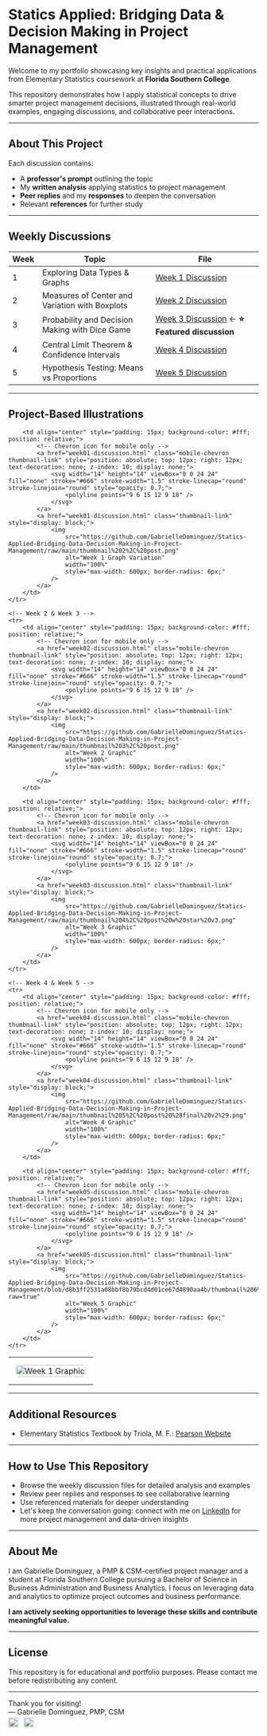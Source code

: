 # Statics Applied: Bridging Data & Decision Making in Project Management

Welcome to my portfolio showcasing key insights and practical applications from Elementary Statistics coursework at **Florida Southern College**.

This repository demonstrates how I apply statistical concepts to drive smarter project management decisions, illustrated through real-world examples, engaging discussions, and collaborative peer interactions.

---

## About This Project

Each discussion contains:  
- A **professor's prompt** outlining the topic  
- My **written analysis** applying statistics to project management  
- **Peer replies** and my **responses** to deepen the conversation  
- Relevant **references** for further study  

---

## Weekly Discussions

| Week | Topic                                       | File                                    |
|------|---------------------------------------------|-----------------------------------------|
| 1    | Exploring Data Types & Graphs               | [Week 1 Discussion](week01-discussion.md) |
| 2    | Measures of Center and Variation with Boxplots | [Week 2 Discussion](week02-discussion.md) |
| 3    | Probability and Decision Making with Dice Game | [Week 3 Discussion](week03-discussion.md) ← **⭐ Featured discussion** |
| 4    | Central Limit Theorem & Confidence Intervals | [Week 4 Discussion](week04-discussion.md) |
| 5    | Hypothesis Testing: Means vs Proportions    | [Week 5 Discussion](week05-discussion.md) |

---

## Project-Based Illustrations

<table style="width: 100%; table-layout: fixed;">
    <!-- Week 1 -->
    <tr>
        <td align="center" style="padding: 15px; background-color: #fff; position: relative;">
            <!-- Chevron icon for mobile only -->
            <a href="week01-discussion.html" class="mobile-chevron thumbnail-link" style="position: absolute; top: 12px; right: 12px; text-decoration: none; z-index: 10; display: none;">
                <svg width="14" height="14" viewBox="0 0 24 24" fill="none" stroke="#666" stroke-width="1.5" stroke-linecap="round" stroke-linejoin="round" style="opacity: 0.7;">
                    <polyline points="9 6 15 12 9 18" />
                </svg>
            </a>
            <a href="week01-discussion.html" class="thumbnail-link" style="display: block;">
                <img
                    src="https://github.com/GabrielleDominguez/Statics-Applied-Bridging-Data-Decision-Making-in-Project-Management/raw/main/thumbnail%201%2C%20post.png"
                    alt="Week 1 Graphic"
                    width="100%"
                    style="max-width: 600px; border-radius: 6px;"
                />
            </a>
        </td>

        <td align="center" style="padding: 15px; background-color: #fff; position: relative;">
            <!-- Chevron icon for mobile only -->
            <a href="week01-discussion.html" class="mobile-chevron thumbnail-link" style="position: absolute; top: 12px; right: 12px; text-decoration: none; z-index: 10; display: none;">
                <svg width="14" height="14" viewBox="0 0 24 24" fill="none" stroke="#666" stroke-width="1.5" stroke-linecap="round" stroke-linejoin="round" style="opacity: 0.7;">
                    <polyline points="9 6 15 12 9 18" />
                </svg>
            </a>
            <a href="week01-discussion.html" class="thumbnail-link" style="display: block;">
                <img
                    src="https://github.com/GabrielleDominguez/Statics-Applied-Bridging-Data-Decision-Making-in-Project-Management/raw/main/thumbnail%202%2C%20post.png"
                    alt="Week 1 Graph Variation"
                    width="100%"
                    style="max-width: 600px; border-radius: 6px;"
                />
            </a>
        </td>
    </tr>

    <!-- Week 2 & Week 3 -->
    <tr>
        <td align="center" style="padding: 15px; background-color: #fff; position: relative;">
            <!-- Chevron icon for mobile only -->
            <a href="week02-discussion.html" class="mobile-chevron thumbnail-link" style="position: absolute; top: 12px; right: 12px; text-decoration: none; z-index: 10; display: none;">
                <svg width="14" height="14" viewBox="0 0 24 24" fill="none" stroke="#666" stroke-width="1.5" stroke-linecap="round" stroke-linejoin="round" style="opacity: 0.7;">
                    <polyline points="9 6 15 12 9 18" />
                </svg>
            </a>
            <a href="week02-discussion.html" class="thumbnail-link" style="display: block;">
                <img
                    src="https://github.com/GabrielleDominguez/Statics-Applied-Bridging-Data-Decision-Making-in-Project-Management/raw/main/thumbnail%203%2C%20post.png"
                    alt="Week 2 Graphic"
                    width="100%"
                    style="max-width: 600px; border-radius: 6px;"
                />
            </a>
        </td>

        <td align="center" style="padding: 15px; background-color: #fff; position: relative;">
            <!-- Chevron icon for mobile only -->
            <a href="week03-discussion.html" class="mobile-chevron thumbnail-link" style="position: absolute; top: 12px; right: 12px; text-decoration: none; z-index: 10; display: none;">
                <svg width="14" height="14" viewBox="0 0 24 24" fill="none" stroke="#666" stroke-width="1.5" stroke-linecap="round" stroke-linejoin="round" style="opacity: 0.7;">
                    <polyline points="9 6 15 12 9 18" />
                </svg>
            </a>
            <a href="week03-discussion.html" class="thumbnail-link" style="display: block;">
                <img
                    src="https://github.com/GabrielleDominguez/Statics-Applied-Bridging-Data-Decision-Making-in-Project-Management/raw/main/thumbnail%204%2C%20post%20w%20star%20v3.png"
                    alt="Week 3 Graphic"
                    width="100%"
                    style="max-width: 600px; border-radius: 6px;"
                />
            </a>
        </td>
    </tr>

    <!-- Week 4 & Week 5 -->
    <tr>
        <td align="center" style="padding: 15px; background-color: #fff; position: relative;">
            <!-- Chevron icon for mobile only -->
            <a href="week04-discussion.html" class="mobile-chevron thumbnail-link" style="position: absolute; top: 12px; right: 12px; text-decoration: none; z-index: 10; display: none;">
                <svg width="14" height="14" viewBox="0 0 24 24" fill="none" stroke="#666" stroke-width="1.5" stroke-linecap="round" stroke-linejoin="round" style="opacity: 0.7;">
                    <polyline points="9 6 15 12 9 18" />
                </svg>
            </a>
            <a href="week04-discussion.html" class="thumbnail-link" style="display: block;">
                <img
                    src="https://github.com/GabrielleDominguez/Statics-Applied-Bridging-Data-Decision-Making-in-Project-Management/raw/main/thumbnail%205%2C%20post%20%28final%20v2%29.png"
                    alt="Week 4 Graphic"
                    width="100%"
                    style="max-width: 600px; border-radius: 6px;"
                />
            </a>
        </td>

        <td align="center" style="padding: 15px; background-color: #fff; position: relative;">
            <!-- Chevron icon for mobile only -->
            <a href="week05-discussion.html" class="mobile-chevron thumbnail-link" style="position: absolute; top: 12px; right: 12px; text-decoration: none; z-index: 10; display: none;">
                <svg width="14" height="14" viewBox="0 0 24 24" fill="none" stroke="#666" stroke-width="1.5" stroke-linecap="round" stroke-linejoin="round" style="opacity: 0.7;">
                    <polyline points="9 6 15 12 9 18" />
                </svg>
            </a>
            <a href="week05-discussion.html" class="thumbnail-link" style="display: block;">
                <img
                    src="https://github.com/GabrielleDominguez/Statics-Applied-Bridging-Data-Decision-Making-in-Project-Management/blob/d8b3ff2531a08bbf8b79bcd4d01ce67d4890aa4b/thumbnail%206%2C%20post%20v7.png?raw=true"
                    alt="Week 5 Graphic"
                    width="100%"
                    style="max-width: 600px; border-radius: 6px;"
                />
            </a>
        </td>
    </tr>
</table>

<style>
/* Hide chevron on desktop */
.mobile-chevron {
  display: none;
}

/* Show chevron only on mobile (max-width: 768px) */
@media (max-width: 768px) {
  .mobile-chevron {
    display: block;
  }
}

/* Desktop hover darkening only on the thumbnail image links */
@media (hover: hover) and (pointer: fine) {
  a.thumbnail-link img {
    transition: all 0.3s ease;
  }

  a.thumbnail-link:hover img {
    filter: brightness(0.88);
  }
}

/* Base styles for all devices - SVG size */
svg {
    width: 14px !important;
    height: 14px !important;
    min-width: 14px !important;
    min-height: 14px !important;
    stroke: #666;
    opacity: 0.7;
}
</style>

---

## Additional Resources

- Elementary Statistics Textbook by Triola, M. F.: [Pearson Website](https://www.pearson.com/en-us/subject-catalog/p/elementary-statistics/P200000006399/9780137366446?srsltid=AfmBOop8xN8ZxkM5WyngISxC95exMUdZT0OO9hPBOkOjo8TVQgPUJjXr)

---

## How to Use This Repository

- Browse the weekly discussion files for detailed analysis and examples  
- Review peer replies and responses to see collaborative learning  
- Use referenced materials for deeper understanding  
- Let's keep the conversation going: connect with me on [LinkedIn](https://www.linkedin.com/in/gabrielle-r-dominguez) for more project management and data-driven insights

---

## About Me

I am Gabrielle Dominguez, a PMP & CSM-certified project manager and a student at Florida Southern College pursuing a Bachelor of Science in Business Administration and Business Analytics. I focus on leveraging data and analytics to optimize project outcomes and business performance.

**I am actively seeking opportunities to leverage these skills and contribute meaningful value.**

---

## License

This repository is for educational and portfolio purposes. Please contact me before redistributing any content.

---

Thank you for visiting!  
— Gabrielle Dominguez, PMP, CSM  
<span style="display: inline-block; margin-top: 0.25em;">
  [<img src="https://img.icons8.com/color/48/gmail-new.png" alt="Email" width="20" height="20" style="vertical-align:middle;">](mailto:gabrielledominguez05@gmail.com)
  [<img src="https://upload.wikimedia.org/wikipedia/commons/c/ca/LinkedIn_logo_initials.png" alt="LinkedIn" width="20" height="20" style="vertical-align:middle; margin-left: 0.5em;">](https://www.linkedin.com/in/gabrielle-r-dominguez)
</span>
